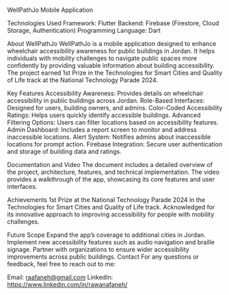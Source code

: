 WellPathJo Mobile Application

Technologies Used
Framework: Flutter
Backend: Firebase (Firestore, Cloud Storage, Authentication)
Programming Language: Dart

About WellPathJo
WellPathJo is a mobile application designed to enhance wheelchair accessibility awareness for public buildings in Jordan. It helps individuals with mobility challenges to navigate public spaces more confidently by providing valuable information about building accessibility. The project earned 1st Prize in the Technologies for Smart Cities and Quality of Life track at the National Technology Parade 2024.

Key Features
Accessibility Awareness: Provides details on wheelchair accessibility in public buildings across Jordan.
Role-Based Interfaces: Designed for users, building owners, and admins.
Color-Coded Accessibility Ratings: Helps users quickly identify accessible buildings.
Advanced Filtering Options: Users can filter locations based on accessibility features.
Admin Dashboard: Includes a report screen to monitor and address inaccessible locations.
Alert System: Notifies admins about inaccessible locations for prompt action.
Firebase Integration: Secure user authentication and storage of building data and ratings.

Documentation and Video
The document includes a detailed overview of the project, architecture, features, and technical implementation.
The video provides a walkthrough of the app, showcasing its core features and user interfaces.

Achievements
1st Prize at the National Technology Parade 2024 in the Technologies for Smart Cities and Quality of Life track.
Acknowledged for its innovative approach to improving accessibility for people with mobility challenges.

Future Scope
Expand the app’s coverage to additional cities in Jordan.
Implement new accessibility features such as audio navigation and braille signage.
Partner with organizations to ensure wider accessibility improvements across public buildings.
Contact
For any questions or feedback, feel free to reach out to me:

Email: raafaneh@gmail.com
LinkedIn: https://www.linkedin.com/in/rawanafaneh/
